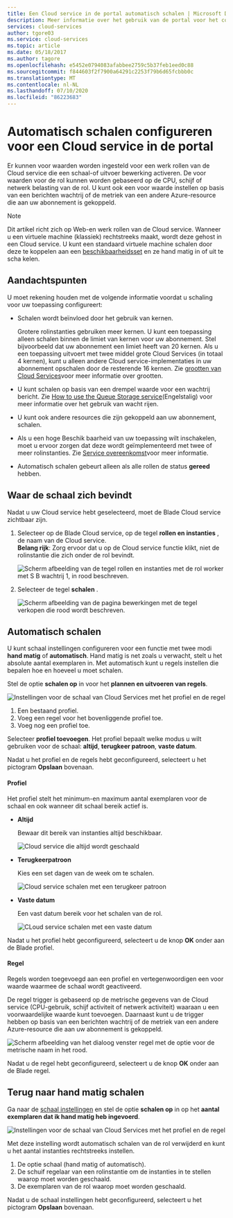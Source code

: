 ```yaml
---
title: Een Cloud service in de portal automatisch schalen | Microsoft Docs
description: Meer informatie over het gebruik van de portal voor het configureren van regels voor automatisch schalen voor een web-of werk rollen van de Cloud service in Azure.
services: cloud-services
author: tgore03
ms.service: cloud-services
ms.topic: article
ms.date: 05/18/2017
ms.author: tagore
ms.openlocfilehash: e5452e0794083afabbee2759c5b37feb1eed0c88
ms.sourcegitcommit: f844603f2f7900a64291c2253f79b6d65fcbbb0c
ms.translationtype: MT
ms.contentlocale: nl-NL
ms.lasthandoff: 07/10/2020
ms.locfileid: "86223683"
---
```

# <a name="how-to-configure-auto-scaling-for-a-cloud-service-in-the-portal"></a>Automatisch schalen configureren voor een Cloud service in de portal

Er kunnen voor waarden worden ingesteld voor een werk rollen van de Cloud service die een schaal-of uitvoer bewerking activeren. De voor waarden voor de rol kunnen worden gebaseerd op de CPU, schijf of netwerk belasting van de rol. U kunt ook een voor waarde instellen op basis van een berichten wachtrij of de metriek van een andere Azure-resource die aan uw abonnement is gekoppeld.

> [!NOTE]
> Dit artikel richt zich op Web-en werk rollen van de Cloud service. Wanneer u een virtuele machine (klassiek) rechtstreeks maakt, wordt deze gehost in een Cloud service. U kunt een standaard virtuele machine schalen door deze te koppelen aan een [beschikbaarheidsset](../virtual-machines/windows/classic/configure-availability-classic.md) en ze hand matig in of uit te scha kelen.

## <a name="considerations"></a>Aandachtspunten
U moet rekening houden met de volgende informatie voordat u schaling voor uw toepassing configureert:

* Schalen wordt beïnvloed door het gebruik van kernen.

    Grotere rolinstanties gebruiken meer kernen. U kunt een toepassing alleen schalen binnen de limiet van kernen voor uw abonnement. Stel bijvoorbeeld dat uw abonnement een limiet heeft van 20 kernen. Als u een toepassing uitvoert met twee middel grote Cloud Services (in totaal 4 kernen), kunt u alleen andere Cloud service-implementaties in uw abonnement opschalen door de resterende 16 kernen. Zie [grootten van Cloud Services](cloud-services-sizes-specs.md)voor meer informatie over grootten.

* U kunt schalen op basis van een drempel waarde voor een wachtrij bericht. Zie [How to use the Queue Storage service](../storage/queues/storage-dotnet-how-to-use-queues.md)(Engelstalig) voor meer informatie over het gebruik van wacht rijen.

* U kunt ook andere resources die zijn gekoppeld aan uw abonnement, schalen.

* Als u een hoge Beschik baarheid van uw toepassing wilt inschakelen, moet u ervoor zorgen dat deze wordt geïmplementeerd met twee of meer rolinstanties. Zie [Service overeenkomst](https://azure.microsoft.com/support/legal/sla/)voor meer informatie.

* Automatisch schalen gebeurt alleen als alle rollen de status **gereed** hebben.  


## <a name="where-scale-is-located"></a>Waar de schaal zich bevindt
Nadat u uw Cloud service hebt geselecteerd, moet de Blade Cloud service zichtbaar zijn.

1. Selecteer op de Blade Cloud service, op de tegel **rollen en instanties** , de naam van de Cloud service.   
   **Belang rijk**: Zorg ervoor dat u op de Cloud service functie klikt, niet de rolinstantie die zich onder de rol bevindt.

    ![Scherm afbeelding van de tegel rollen en instanties met de rol worker met S B wachtrij 1, in rood beschreven.](./media/cloud-services-how-to-scale-portal/roles-instances.png)
2. Selecteer de tegel **schalen** .

    ![Scherm afbeelding van de pagina bewerkingen met de tegel verkopen die rood wordt beschreven.](./media/cloud-services-how-to-scale-portal/scale-tile.png)

## <a name="automatic-scale"></a>Automatisch schalen
U kunt schaal instellingen configureren voor een functie met twee modi **hand matig** of **automatisch**. Hand matig is net zoals u verwacht, stelt u het absolute aantal exemplaren in. Met automatisch kunt u regels instellen die bepalen hoe en hoeveel u moet schalen.

Stel de optie **schalen op** in voor het **plannen en uitvoeren van regels**.

![Instellingen voor de schaal van Cloud Services met het profiel en de regel](./media/cloud-services-how-to-scale-portal/schedule-basics.png)

1. Een bestaand profiel.
2. Voeg een regel voor het bovenliggende profiel toe.
3. Voeg nog een profiel toe.

Selecteer **profiel toevoegen**. Het profiel bepaalt welke modus u wilt gebruiken voor de schaal: **altijd**, **terugkeer patroon**, **vaste datum**.

Nadat u het profiel en de regels hebt geconfigureerd, selecteert u het pictogram **Opslaan** bovenaan.

#### <a name="profile"></a>Profiel
Het profiel stelt het minimum-en maximum aantal exemplaren voor de schaal en ook wanneer dit schaal bereik actief is.

* **Altijd**

    Bewaar dit bereik van instanties altijd beschikbaar.  

    ![Cloud service die altijd wordt geschaald](./media/cloud-services-how-to-scale-portal/select-always.png)
* **Terugkeerpatroon**

    Kies een set dagen van de week om te schalen.

    ![Cloud service schalen met een terugkeer patroon](./media/cloud-services-how-to-scale-portal/select-recurrence.png)
* **Vaste datum**

    Een vast datum bereik voor het schalen van de rol.

    ![CLoud service schalen met een vaste datum](./media/cloud-services-how-to-scale-portal/select-fixed.png)

Nadat u het profiel hebt geconfigureerd, selecteert u de knop **OK** onder aan de Blade profiel.

#### <a name="rule"></a>Regel
Regels worden toegevoegd aan een profiel en vertegenwoordigen een voor waarde waarmee de schaal wordt geactiveerd.

De regel trigger is gebaseerd op de metrische gegevens van de Cloud service (CPU-gebruik, schijf activiteit of netwerk activiteit) waaraan u een voorwaardelijke waarde kunt toevoegen. Daarnaast kunt u de trigger hebben op basis van een berichten wachtrij of de metriek van een andere Azure-resource die aan uw abonnement is gekoppeld.

![Scherm afbeelding van het dialoog venster regel met de optie voor de metrische naam in het rood.](./media/cloud-services-how-to-scale-portal/rule-settings.png)

Nadat u de regel hebt geconfigureerd, selecteert u de knop **OK** onder aan de Blade regel.

## <a name="back-to-manual-scale"></a>Terug naar hand matig schalen
Ga naar de [schaal instellingen](#where-scale-is-located) en stel de optie **schalen op** in op het **aantal exemplaren dat ik hand matig heb ingevoerd**.

![Instellingen voor de schaal van Cloud Services met het profiel en de regel](./media/cloud-services-how-to-scale-portal/manual-basics.png)

Met deze instelling wordt automatisch schalen van de rol verwijderd en kunt u het aantal instanties rechtstreeks instellen.

1. De optie schaal (hand matig of automatisch).
2. De schuif regelaar van een rolinstantie om de instanties in te stellen waarop moet worden geschaald.
3. De exemplaren van de rol waarop moet worden geschaald.

Nadat u de schaal instellingen hebt geconfigureerd, selecteert u het pictogram **Opslaan** bovenaan.



